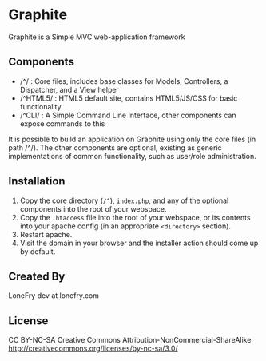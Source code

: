 Graphite
========
Graphite is a Simple MVC web-application framework

Components
----------
- /^/ : Core files, includes base classes for Models, Controllers, a Dispatcher, and a View helper
- /^HTML5/ : HTML5 default site, contains HTML5/JS/CSS for basic functionality
- /^CLI/ : A Simple Command Line Interface, other components can expose commands to this

It is possible to build an application on Graphite using only the core files (in path /^/).
The other components are optional, existing as generic implementations of common functionality,
such as user/role administration.

Installation
------------
1. Copy the core directory (`/^`), `index.php`, and any of the optional components into the root of your webspace.
2. Copy the `.htaccess` file into the root of your webspace, or its contents into your apache config (in an appropriate `<directory>` section).
3. Restart apache.
4. Visit the domain in your browser and the installer action should come up by default.

Created By
----------
LoneFry
dev at lonefry.com

License
-------
CC BY-NC-SA
Creative Commons Attribution-NonCommercial-ShareAlike
http://creativecommons.org/licenses/by-nc-sa/3.0/
